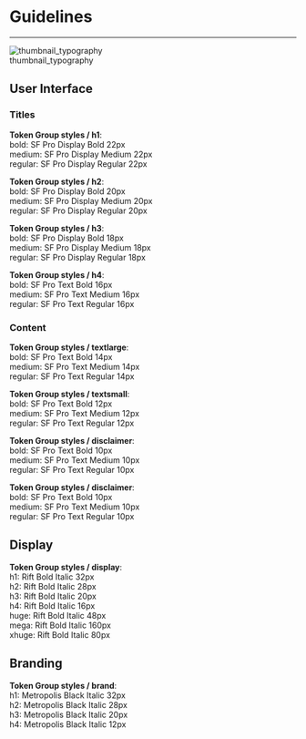 
# Guidelines

---

  
![thumbnail_typography](https://studio-assets.supernova.io/design-systems/27883/ed929f61-d305-442f-9797-84b93dde1476.png)  
thumbnail_typography  


## User Interface

### Titles

  
**Token Group styles / h1**:    
bold: SF Pro Display Bold 22px  
medium: SF Pro Display Medium 22px  
regular: SF Pro Display Regular 22px  


  
**Token Group styles / h2**:    
bold: SF Pro Display Bold 20px  
medium: SF Pro Display Medium 20px  
regular: SF Pro Display Regular 20px  


  
**Token Group styles / h3**:    
bold: SF Pro Display Bold 18px  
medium: SF Pro Display Medium 18px  
regular: SF Pro Display Regular 18px  


  
**Token Group styles / h4**:    
bold: SF Pro Text Bold 16px  
medium: SF Pro Text Medium 16px  
regular: SF Pro Text Regular 16px  


### Content

  
**Token Group styles / textlarge**:    
bold: SF Pro Text Bold 14px  
medium: SF Pro Text Medium 14px  
regular: SF Pro Text Regular 14px  


  
**Token Group styles / textsmall**:    
bold: SF Pro Text Bold 12px  
medium: SF Pro Text Medium 12px  
regular: SF Pro Text Regular 12px  


  
**Token Group styles / disclaimer**:    
bold: SF Pro Text Bold 10px  
medium: SF Pro Text Medium 10px  
regular: SF Pro Text Regular 10px  


  
**Token Group styles / disclaimer**:    
bold: SF Pro Text Bold 10px  
medium: SF Pro Text Medium 10px  
regular: SF Pro Text Regular 10px  


## Display

  
**Token Group styles / display**:    
h1: Rift Bold Italic 32px  
h2: Rift Bold Italic 28px  
h3: Rift Bold Italic 20px  
h4: Rift Bold Italic 16px  
huge: Rift Bold Italic 48px  
mega: Rift Bold Italic 160px  
xhuge: Rift Bold Italic 80px  


## Branding

  
**Token Group styles / brand**:    
h1: Metropolis Black Italic 32px  
h2: Metropolis Black Italic 28px  
h3: Metropolis Black Italic 20px  
h4: Metropolis Black Italic 12px  
